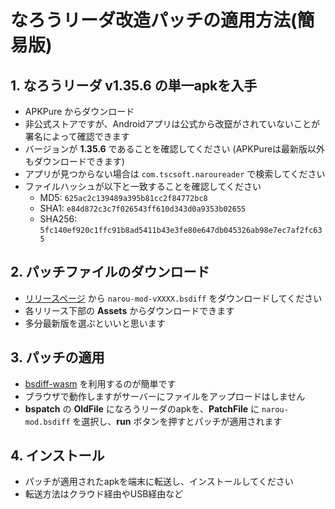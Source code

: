 # なろうリーダ改造パッチの適用方法(簡易版)

## 1. なろうリーダ v1.35.6 の単一apkを入手
- APKPure からダウンロード
- 非公式ストアですが、Androidアプリは公式から改竄がされていないことが署名によって確認できます
- バージョンが **1.35.6** であることを確認してください (APKPureは最新版以外もダウンロードできます)
- アプリが見つからない場合は `com.tscsoft.naroureader` で検索してください
- ファイルハッシュが以下と一致することを確認してください
  - MD5: `625ac2c139489a395b81cc2f84772bc8`
  - SHA1: `e84d872c3c7f026543ff610d343d0a9353b02655`
  - SHA256: `5fc140ef920c1ffc91b8ad5411b43e3fe80e647db045326ab98e7ec7af2fc635`

## 2. パッチファイルのダウンロード
- [リリースページ](https://github.com/kairi003/NarouReaderMod/releases) から `narou-mod-vXXXX.bsdiff` をダウンロードしてください
- 各リリース下部の **Assets** からダウンロードできます
- 多分最新版を選ぶといいと思います

## 3. パッチの適用
- [bsdiff-wasm](https://kairi003.github.io/bsdiff-wasm/) を利用するのが簡単です
- ブラウザで動作しますがサーバーにファイルをアップロードはしません
- **bspatch** の **OldFile** になろうリーダのapkを、**PatchFile** に `narou-mod.bsdiff` を選択し、**run** ボタンを押すとパッチが適用されます

## 4. インストール
- パッチが適用されたapkを端末に転送し、インストールしてください
- 転送方法はクラウド経由やUSB経由など
